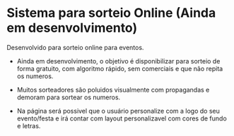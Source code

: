 # Sistema para sorteio Online (Ainda em desenvolvimento)

Desenvolvido para sorteio online para eventos. 

* Ainda em desenvolvimento, o objetivo é disponibilizar para sorteio de forma gratuito, com algoritmo rápido, sem comerciais e que
não repita os numeros.

* Muitos sorteadores são poluidos visualmente com propagandas e demoram para sortear os numeros.

* Na página será possivel que o usuário personalize com a logo do seu evento/festa e irá contar com layout personalizavel com cores de fundo
e letras.
